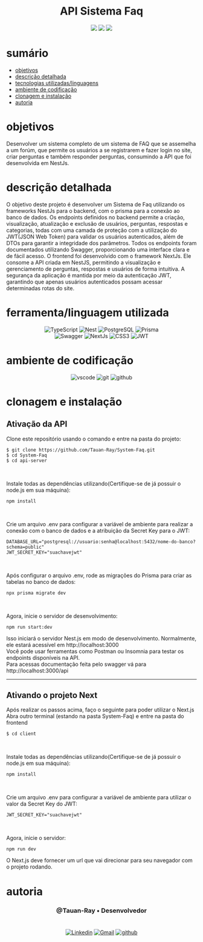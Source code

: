<h1 align="center">API Sistema Faq</h1>


<p align="center">
  <image
  src="https://img.shields.io/github/languages/count/Tauan-Ray/System-Faq"
  />
  <image
  src="https://img.shields.io/github/languages/top/Tauan-Ray/System-Faq"
  />
  <image
  src="https://img.shields.io/github/last-commit/Tauan-Ray/System-Faq"
  />
</p>

# sumário 

- [objetivos](#id01)
- [descrição detalhada](#id01.01)
- [tecnologias utilizadas/linguagens](#id02)
- [ambiente de codificação](#id03)
- [clonagem e instalação](#id04)
- [autoria](#id05)



# objetivos <a name="id01"></a>
Desenvolver um sistema completo de um sistema de FAQ que se assemelha a um forúm, que permite os usuários a se registrarem e fazer login no site, criar perguntas e também responder perguntas, consumindo a API que foi desenvolvida em NestJs.


# descrição detalhada <a name="id01.01"></a>
O objetivo deste projeto é desenvolver um Sistema de Faq utilizando os frameworks NestJs para o backend, com o prisma para a conexão ao banco de dados. Os endpoints definidos no backend permite a criação, visualização, atualização e exclusão de usuários, perguntas, respostas e categorias, todas com uma camada de proteção com a utilização do JWT(JSON Web Token) para validar os usuários autenticados, além de DTOs para garantir a integridade dos parâmetros. Todos os endpoints foram documentados utilizando Swagger, proporcionando uma interface clara e de fácil acesso. O frontend foi desenvolvido com o framework NextJs. Ele consome a API criada em NestJS, permitindo a visualização e gerenciamento de perguntas, respostas e usuários de forma intuitiva. A segurança da aplicação é mantida por meio da autenticação JWT, garantindo que apenas usuários autenticados possam acessar determinadas rotas do site.


# ferramenta/linguagem utilizada <a name="id02"></a>

<div  align='center'> 
  
![TypeScript](https://img.shields.io/badge/TypeScript-007ACC?style=for-the-badge&logo=typescript&logoColor=white)
![Nest](https://img.shields.io/badge/nestjs-%23E0234E.svg?style=for-the-badge&logo=nestjs&logoColor=white)
![PostgreSQL](https://img.shields.io/badge/PostgreSQL-000?style=for-the-badge&logo=postgresql)
![Prisma](https://img.shields.io/badge/Prisma-3982CE?style=for-the-badge&logo=Prisma&logoColor=white)
<br>
![Swagger](https://img.shields.io/badge/-Swagger-%23Clojure?style=for-the-badge&logo=swagger&logoColor=white)
![NextJs](https://img.shields.io/badge/next.js-000000?style=for-the-badge&logo=nextdotjs&logoColor=white)
![CSS3](https://img.shields.io/badge/css3-%231572B6.svg?style=for-the-badge&logo=css3&logoColor=white)
![JWT](https://img.shields.io/badge/JWT-black?style=plastic&logo=JSON%20web%20tokens)
</div>

# ambiente de codificação <a name="id03"></a>

<div  align='center'> 

![vscode](https://img.shields.io/badge/VSCode-0D1117?style=for-the-badge&logo=visual%20studio%20code&logoColor=blue)
![git](https://img.shields.io/badge/GIT-0D1117?style=for-the-badge&logo=git&logoColor=red)
![github](https://img.shields.io/badge/Github-0D1117?style=for-the-badge&logo=github&logoColor=fff)
</div>


# clonagem e instalação <a name="id04"></a>

## Ativação da API
Clone este repositório usando o comando e entre na pasta do projeto:
```
$ git clone https://github.com/Tauan-Ray/System-Faq.git
$ cd System-Faq
$ cd api-server
```
<br>

Instale todas as dependências utilizando(Certifique-se de já possuir o node.js em sua máquina): 
```
npm install
```
<br>

Crie um arquivo .env para configurar a variável de ambiente para realizar a conexão com o banco de dados e a atribuição da Secret Key para o JWT:
```
DATABASE_URL="postgresql://usuario:senha@localhost:5432/nome-do-banco?schema=public"
JWT_SECRET_KEY="suachavejwt"
```
<br>

Após configurar o arquivo .env, rode as migrações do Prisma para criar as tabelas no banco de dados:
```
npx prisma migrate dev
```

<br>

Agora, inicie o servidor de desenvolvimento:

```
npm run start:dev
```

Isso iniciará o servidor Nest.js em modo de desenvolvimento. Normalmente, ele estará acessível em http://localhost:3000<br>
Você pode usar ferramentas como Postman ou Insomnia para testar os endpoints disponíveis na API.
<br>
Para acessas documentação feita pelo swagger vá para http://localhost:3000/api
<hr>

## Ativando o projeto Next
Após realizar os passos acima, faço o seguinte para poder utilizar o Next.js
<br>
Abra outro terminal (estando na pasta System-Faq) e entre na pasta do frontend

```
$ cd client
```

<br>

Instale todas as dependências utilizando(Certifique-se de já possuir o node.js em sua máquina): 
```
npm install
```

<br>

Crie um arquivo .env para configurar a variável de ambiente para utilizar o valor da Secret Key do JWT:
```
JWT_SECRET_KEY="suachavejwt"
```
<br>

Agora, inicie o servidor:
```
npm run dev
```

O Next.js deve fornecer um url que vai direcionar para seu navegador com o projeto rodando.

# autoria <a name="id05"></a>

<h3 align='center'> @Tauan-Ray • Desenvolvedor
 </h3>

#

<div  align='center'>

[![Linkedin](https://img.shields.io/badge/LinkedIn-0D1117?style=for-the-badge&logo=linkedin&logoColor=blue)](https://www.linkedin.com/in/tauan-ray-castro-venuto/)
<a href = "mailto:tauanray995@gmail.com">
![Gmail](https://img.shields.io/badge/Gmail-0D1117?style=for-the-badge&logo=gmail&logoColor=red)</a>
[![github](https://img.shields.io/badge/Github-0D1117?style=for-the-badge&logo=github&logoColor=fff)](https://www.github.com/Tauan-Ray)
</div>
